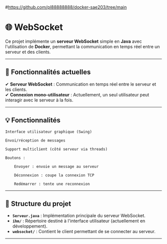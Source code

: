 #https://github.com/pl88888888/docker-sae203/tree/main
# 🌐 WebSocket

Ce projet implémente un **serveur WebSocket** simple en **Java** avec l'utilisation de **Docker**, permettant la communication en temps réel entre un serveur et des clients.

---

## 🚀 Fonctionnalités actuelles

✔ **Serveur WebSocket** : Communication en temps réel entre le serveur et les clients.  
✔ **Connexion mono-utilisateur** : Actuellement, un seul utilisateur peut interagir avec le serveur à la fois.  

---

## 💡 Fonctionnalités

    Interface utilisateur graphique (Swing)

    Envoi/réception de messages

    Support multiclient (côté serveur via threads)

    Boutons :

        Envoyer : envoie un message au serveur

        Déconnexion : coupe la connexion TCP

        Redémarrer : tente une reconnexion


---

## 📁 Structure du projet  

- **`Serveur.java`** : Implémentation principale du serveur WebSocket.  
- **`ihm/`** : Répertoire destiné à l'interface utilisateur (actuellement en développement).  
- **`websocket/`** : Contient le client permettant de se connecter au serveur.  

---


    
